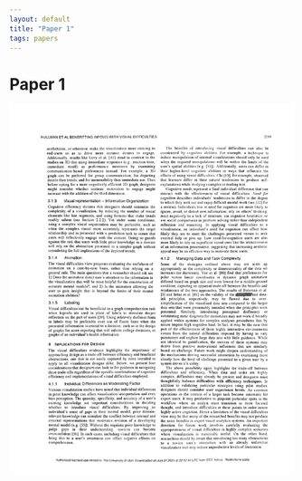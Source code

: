 ```yaml
---
layout: default
title: "Paper 1"
tags: papers
---
```


# Paper 1

<img src="/assets/scans/1.png" alt="Page with chartjunk removed" width="800"/>

